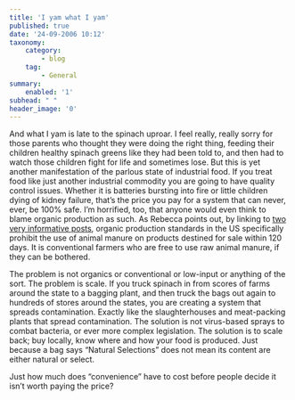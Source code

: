 ```yaml
---
title: 'I yam what I yam'
published: true
date: '24-09-2006 10:12'
taxonomy:
    category:
        - blog
    tag:
        - General
summary:
    enabled: '1'
subhead: " "
header_image: '0'
---
```


And what I yam is late to the spinach uproar. I feel really, really sorry for those parents who thought they were doing the right thing, feeding their children healthy spinach greens like they had been told to, and then had to watch those children fight for life and sometimes lose. But this is yet another manifestation of the parlous state of industrial food. If you treat food like just another industrial commodity you are going to have quality control issues. Whether it is batteries bursting into fire or little children dying of kidney failure, that’s the price you pay for a system that can never, ever, be 100% safe. I’m horrified, too, that anyone would even think to blame organic production as such. As Rebecca points out, by linking to [two very informative posts](http://www.rebeccablood.net/archive/2006/09/two_farmers_talk_about_organic.html), organic production standards in the US specifically prohibit the use of animal manure on products destined for sale within 120 days. It is conventional farmers who are free to use raw animal manure, if they can be bothered.

The problem is not organics or conventional or low-input or anything of the sort. The problem is scale. If you truck  spinach in from scores of farms around the state to a bagging plant, and then truck the bags out again to hundreds of stores around the states, you are creating a system that spreads contamination. Exactly like the slaughterhouses and meat-packing plants that spread contamination. The solution is not virus-based sprays to combat bacteria, or ever more complex legislation. The solution is to scale back; buy locally, know where and how your food is produced. Just because a bag says “Natural Selections” does not mean its content are either natural or select.

Just how much does “convenience” have to cost before people decide it isn’t worth paying the price?
